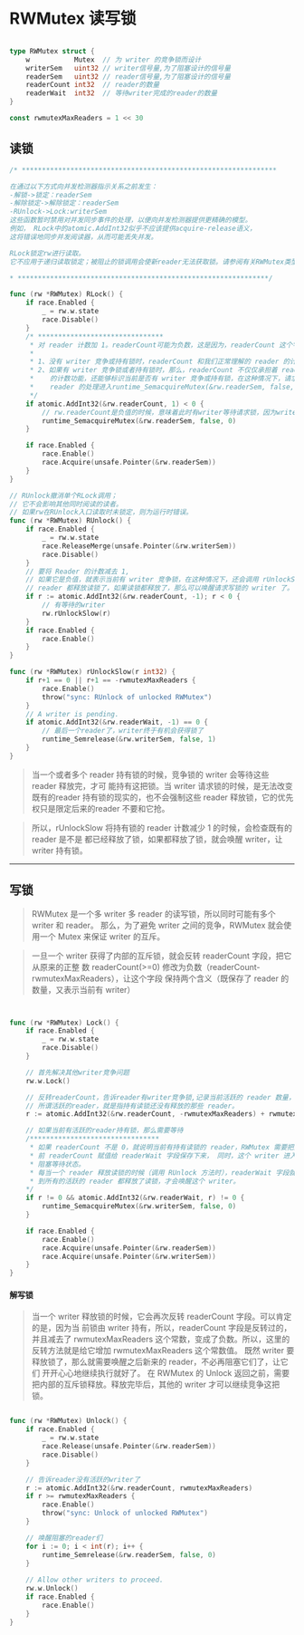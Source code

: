 # RWMutex 读写锁

```go

type RWMutex struct {
	w           Mutex  // 为 writer 的竞争锁而设计
	writerSem   uint32 // writer信号量,为了阻塞设计的信号量
	readerSem   uint32 // reader信号量,为了阻塞设计的信号量
	readerCount int32  // reader的数量
	readerWait  int32  // 等待writer完成的reader的数量
}

const rwmutexMaxReaders = 1 << 30

```

## 读锁

```go 
/* ***************************************************************

在通过以下方式向并发检测器指示关系之前发生：
-解锁->锁定：readerSem
-解除锁定->解除锁定：readerSem
-RUnlock->Lock:writerSem
这些函数暂时禁用对并发同步事件的处理，以便向并发检测器提供更精确的模型。
例如， RLock中的atomic.AddInt32似乎不应该提供acquire-release语义，
这将错误地同步并发阅读器，从而可能丢失并发。

RLock锁定rw进行读取。
它不应用于递归读取锁定；被阻止的锁调用会使新reader无法获取锁。请参阅有关RWMutex类型的文档。

* **************************************************************/

func (rw *RWMutex) RLock() {
	if race.Enabled {
		_ = rw.w.state
		race.Disable()
	}
    /* *******************************
     * 对 reader 计数加 1。readerCount可能为负数，这是因为，readerCount 这个字段有双重含义：
     *
     * 1、没有 writer 竞争或持有锁时，readerCount 和我们正常理解的 reader 的计数是一样的；
     * 2、如果有 writer 竞争锁或者持有锁时，那么，readerCount 不仅仅承担着 reader
     *    的计数功能，还能够标识当前是否有 writer 竞争或持有锁，在这种情况下，请求锁的
     *    reader 的处理进入runtime_SemacquireMutex(&rw.readerSem, false, 0)，阻塞等待锁的释放
     */
	if atomic.AddInt32(&rw.readerCount, 1) < 0 {
		// rw.readerCount是负值的时候，意味着此时有writer等待请求锁，因为writer优先
		runtime_SemacquireMutex(&rw.readerSem, false, 0)
	}

	if race.Enabled {
		race.Enable()
		race.Acquire(unsafe.Pointer(&rw.readerSem))
	}
}

// RUnlock撤消单个RLock调用；
// 它不会影响其他同时阅读的读者。
// 如果rw在RUnlock入口读取时未锁定，则为运行时错误。
func (rw *RWMutex) RUnlock() {
	if race.Enabled {
		_ = rw.w.state
		race.ReleaseMerge(unsafe.Pointer(&rw.writerSem))
		race.Disable()
	}
    // 要将 Reader 的计数减去 1,
    // 如果它是负值，就表示当前有 writer 竞争锁，在这种情况下，还会调用 rUnlockSlow 方法，检查是不是
    // reader 都释放读锁了，如果读锁都释放了，那么可以唤醒请求写锁的 writer 了。
	if r := atomic.AddInt32(&rw.readerCount, -1); r < 0 {
		// 有等待的writer
		rw.rUnlockSlow(r) 
	}
	if race.Enabled {
		race.Enable()
	}
}

func (rw *RWMutex) rUnlockSlow(r int32) {
	if r+1 == 0 || r+1 == -rwmutexMaxReaders {
		race.Enable()
		throw("sync: RUnlock of unlocked RWMutex")
	}
	// A writer is pending.
	if atomic.AddInt32(&rw.readerWait, -1) == 0 {
		// 最后一个reader了，writer终于有机会获得锁了
		runtime_Semrelease(&rw.writerSem, false, 1)
	}
}

```
> 当一个或者多个 reader 持有锁的时候，竞争锁的 writer 会等待这些 reader 释放完，才可
能持有这把锁。当 writer 请求锁的时候，是无法改变既有的reader 持有锁的现实的，也不会强制这些 reader 释放锁，它的优先权只是限定后来的reader 不要和它抢。

>所以，rUnlockSlow 将持有锁的 reader 计数减少 1 的时候，会检查既有的 reader 是不是
都已经释放了锁，如果都释放了锁，就会唤醒 writer，让 writer 持有锁。

---

## 写锁

>RWMutex 是一个多 writer 多 reader 的读写锁，所以同时可能有多个 writer 和 reader。
那么，为了避免 writer 之间的竞争，RWMutex 就会使用一个 Mutex 来保证 writer 的互斥。

> 一旦一个 writer 获得了内部的互斥锁，就会反转 readerCount 字段，把它从原来的正整
数 readerCount(>=0) 修改为负数（readerCount-rwmutexMaxReaders），让这个字段
保持两个含义（既保存了 reader 的数量，又表示当前有 writer）

```go


func (rw *RWMutex) Lock() {
	if race.Enabled {
		_ = rw.w.state
		race.Disable()
	}

	// 首先解决其他writer竞争问题
	rw.w.Lock()

	// 反转readerCount，告诉reader有writer竞争锁,记录当前活跃的 reader 数量，
    // 所谓活跃的reader，就是指持有读锁还没有释放的那些 reader。
	r := atomic.AddInt32(&rw.readerCount, -rwmutexMaxReaders) + rwmutexMaxReaders

	// 如果当前有活跃的reader持有锁，那么需要等待
    /********************************
     * 如果 readerCount 不是 0，就说明当前有持有读锁的 reader，RWMutex 需要把这个当
     * 前 readerCount 赋值给 readerWait 字段保存下来， 同时，这个 writer 进入
     * 阻塞等待状态。
     * 每当一个 reader 释放读锁的时候（调用 RUnlock 方法时），readerWait 字段就减 1，直
     * 到所有的活跃的 reader 都释放了读锁，才会唤醒这个 writer。
    */
	if r != 0 && atomic.AddInt32(&rw.readerWait, r) != 0 {
		runtime_SemacquireMutex(&rw.writerSem, false, 0)
	}

	if race.Enabled {
		race.Enable()
		race.Acquire(unsafe.Pointer(&rw.readerSem))
		race.Acquire(unsafe.Pointer(&rw.writerSem))
	}
}
```

#### 解写锁

> 当一个 writer 释放锁的时候，它会再次反转 readerCount 字段。可以肯定的是，因为当
前锁由 writer 持有，所以，readerCount 字段是反转过的，并且减去了
rwmutexMaxReaders 这个常数，变成了负数。所以，这里的反转方法就是给它增加
rwmutexMaxReaders 这个常数值。
既然 writer 要释放锁了，那么就需要唤醒之后新来的 reader，不必再阻塞它们了，让它们
开开心心地继续执行就好了。
在 RWMutex 的 Unlock 返回之前，需要把内部的互斥锁释放。释放完毕后，其他的
writer 才可以继续竞争这把锁。

```go

func (rw *RWMutex) Unlock() {
	if race.Enabled {
		_ = rw.w.state
		race.Release(unsafe.Pointer(&rw.readerSem))
		race.Disable()
	}

	// 告诉reader没有活跃的writer了
	r := atomic.AddInt32(&rw.readerCount, rwmutexMaxReaders)
	if r >= rwmutexMaxReaders {
		race.Enable()
		throw("sync: Unlock of unlocked RWMutex")
	}

	// 唤醒阻塞的reader们
	for i := 0; i < int(r); i++ {
		runtime_Semrelease(&rw.readerSem, false, 0)
	}
    
	// Allow other writers to proceed.
	rw.w.Unlock()
	if race.Enabled {
		race.Enable()
	}
}

```


